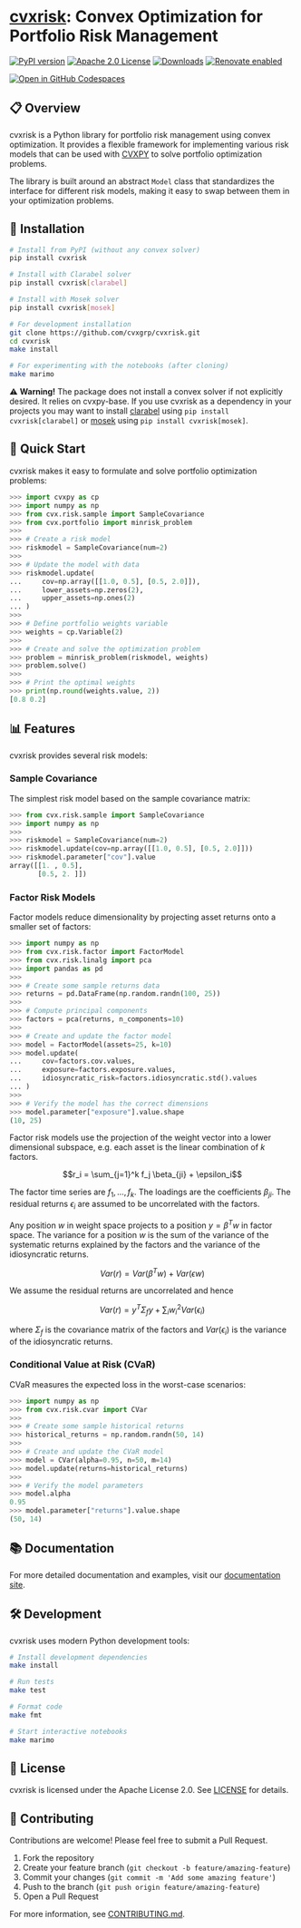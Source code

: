 # [cvxrisk](https://www.cvxgrp.org/cvxrisk/book): Convex Optimization for Portfolio Risk Management

[![PyPI version](https://badge.fury.io/py/cvxrisk.svg)](https://badge.fury.io/py/cvxrisk)
[![Apache 2.0 License](https://img.shields.io/badge/License-APACHEv2-brightgreen.svg)](https://github.com/cvxgrp/cvxrisk/blob/master/LICENSE)
[![Downloads](https://static.pepy.tech/personalized-badge/cvxrisk?period=month&units=international_system&left_color=black&right_color=orange&left_text=PyPI%20downloads%20per%20month)](https://pepy.tech/project/cvxrisk)
[![Renovate enabled](https://img.shields.io/badge/renovate-enabled-brightgreen.svg)](https://github.com/renovatebot/renovate)

[![Open in GitHub Codespaces](https://github.com/codespaces/badge.svg)](https://codespaces.new/cvxgrp/cvxrisk)

## 📋 Overview

cvxrisk is a Python library for portfolio risk management using convex optimization.
It provides a flexible framework for implementing various risk models that
can be used with [CVXPY](https://github.com/cvxpy/cvxpy) to solve portfolio
optimization problems.

The library is built around an abstract `Model` class that standardizes
the interface for different risk models, making it easy to swap between
them in your optimization problems.

## 🚀 Installation

```bash
# Install from PyPI (without any convex solver)
pip install cvxrisk

# Install with Clarabel solver
pip install cvxrisk[clarabel]

# Install with Mosek solver
pip install cvxrisk[mosek]

# For development installation
git clone https://github.com/cvxgrp/cvxrisk.git
cd cvxrisk
make install

# For experimenting with the notebooks (after cloning)
make marimo
```

⚠️ **Warning!** The package does not install a convex solver if not explicitly desired.
It relies on cvxpy-base. If you use cvxrisk as a dependency
in your projects you may want to install [clarabel](https://github.com/oxfordcontrol/Clarabel.rs)
using `pip install cvxrisk[clarabel]` or [mosek](https://www.mosek.com)
using `pip install cvxrisk[mosek]`.

## 🔧 Quick Start

cvxrisk makes it easy to formulate and solve portfolio optimization problems:

```python
>>> import cvxpy as cp
>>> import numpy as np
>>> from cvx.risk.sample import SampleCovariance
>>> from cvx.portfolio import minrisk_problem
>>>
>>> # Create a risk model
>>> riskmodel = SampleCovariance(num=2)
>>>
>>> # Update the model with data
>>> riskmodel.update(
...     cov=np.array([[1.0, 0.5], [0.5, 2.0]]),
...     lower_assets=np.zeros(2),
...     upper_assets=np.ones(2)
... )
>>>
>>> # Define portfolio weights variable
>>> weights = cp.Variable(2)
>>>
>>> # Create and solve the optimization problem
>>> problem = minrisk_problem(riskmodel, weights)
>>> problem.solve()
>>>
>>> # Print the optimal weights
>>> print(np.round(weights.value, 2))
[0.8 0.2]
```

## 📊 Features

cvxrisk provides several risk models:

### Sample Covariance

The simplest risk model based on the sample covariance matrix:

```python
>>> from cvx.risk.sample import SampleCovariance
>>> import numpy as np
>>>
>>> riskmodel = SampleCovariance(num=2)
>>> riskmodel.update(cov=np.array([[1.0, 0.5], [0.5, 2.0]]))
>>> riskmodel.parameter["cov"].value
array([[1. , 0.5],
       [0.5, 2. ]])
```

### Factor Risk Models

Factor models reduce dimensionality by projecting asset returns onto a
smaller set of factors:

```python
>>> import numpy as np
>>> from cvx.risk.factor import FactorModel
>>> from cvx.risk.linalg import pca
>>> import pandas as pd
>>>
>>> # Create some sample returns data
>>> returns = pd.DataFrame(np.random.randn(100, 25))
>>>
>>> # Compute principal components
>>> factors = pca(returns, n_components=10)
>>>
>>> # Create and update the factor model
>>> model = FactorModel(assets=25, k=10)
>>> model.update(
...     cov=factors.cov.values,
...     exposure=factors.exposure.values,
...     idiosyncratic_risk=factors.idiosyncratic.std().values
... )
>>>
>>> # Verify the model has the correct dimensions
>>> model.parameter["exposure"].value.shape
(10, 25)
```

Factor risk models use the projection of the weight vector into a lower
dimensional subspace, e.g. each asset is the linear combination of $k$ factors.

$$r_i = \sum_{j=1}^k f_j \beta_{ji} + \epsilon_i$$

The factor time series are $f_1, \ldots, f_k$. The loadings are the coefficients
$\beta_{ji}$.
The residual returns $\epsilon_i$ are assumed to be uncorrelated with the factors.

Any position $w$ in weight space projects to a position $y = \beta^T w$ in
factor space. The variance for a position $w$ is the sum of the variance of the
systematic returns explained by the factors and the variance of the
idiosyncratic returns.

$$Var(r) = Var(\beta^T w) + Var(\epsilon w)$$

We assume the residual returns are uncorrelated and hence

$$Var(r) = y^T \Sigma_f y + \sum_i w_i^2 Var(\epsilon_i)$$

where $\Sigma_f$ is the covariance matrix of the factors and $Var(\epsilon_i)$
is the variance of the idiosyncratic returns.

### Conditional Value at Risk (CVaR)

CVaR measures the expected loss in the worst-case scenarios:

```python
>>> import numpy as np
>>> from cvx.risk.cvar import CVar
>>>
>>> # Create some sample historical returns
>>> historical_returns = np.random.randn(50, 14)
>>>
>>> # Create and update the CVaR model
>>> model = CVar(alpha=0.95, n=50, m=14)
>>> model.update(returns=historical_returns)
>>>
>>> # Verify the model parameters
>>> model.alpha
0.95
>>> model.parameter["returns"].value.shape
(50, 14)
```

## 📚 Documentation

For more detailed documentation and examples, visit our [documentation site](http://www.cvxgrp.org/cvxrisk/book).

## 🛠️ Development

cvxrisk uses modern Python development tools:

```bash
# Install development dependencies
make install

# Run tests
make test

# Format code
make fmt

# Start interactive notebooks
make marimo
```

## 📄 License

cvxrisk is licensed under the Apache License 2.0. See [LICENSE](LICENSE) for details.

## 👥 Contributing

Contributions are welcome! Please feel free to submit a Pull Request.

1. Fork the repository
2. Create your feature branch (`git checkout -b feature/amazing-feature`)
3. Commit your changes (`git commit -m 'Add some amazing feature'`)
4. Push to the branch (`git push origin feature/amazing-feature`)
5. Open a Pull Request

For more information, see [CONTRIBUTING.md](CONTRIBUTING.md).
